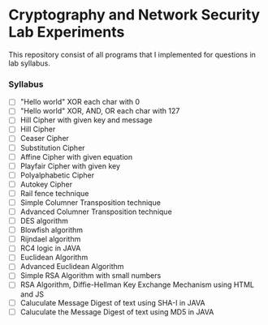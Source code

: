 # Cryptography and Network Security Lab Experiments

This repository consist of all programs that I implemented for questions in lab syllabus.

### Syllabus

- [ ] "Hello world" XOR each char with 0
- [ ] "Hello world" XOR, AND, OR each char with 127
- [ ] Hill Cipher with given key and message
- [ ] Hill Cipher
- [ ] Ceaser Cipher
- [ ] Substitution Cipher
- [ ] Affine Cipher with given equation
- [ ] Playfair Cipher with given key
- [ ] Polyalphabetic Cipher
- [ ] Autokey Cipher
- [ ] Rail fence technique
- [ ] Simple Columner Transposition technique
- [ ] Advanced Columner Transposition technique
- [ ] DES algorithm
- [ ] Blowfish algorithm
- [ ] Rijndael algorithm
- [ ] RC4 logic in JAVA
- [ ] Euclidean Algorithm
- [ ] Advanced Euclidean Algorithm
- [ ] Simple RSA Algorithm with small numbers
- [ ] RSA Algorithm, Diffie-Hellman Key Exchange Mechanism using HTML and JS
- [ ] Caluculate Message Digest of text using SHA-I in JAVA
- [ ] Caluculate the Message Digest of text using MD5 in JAVA
